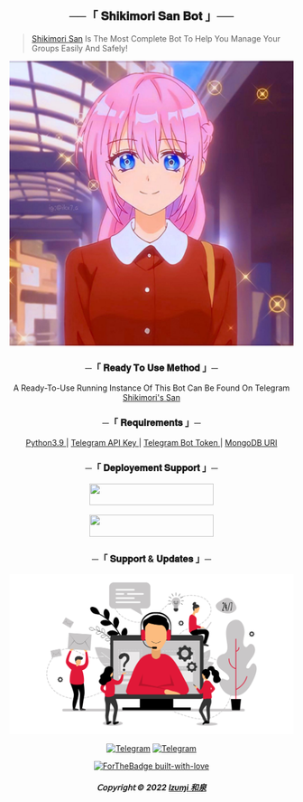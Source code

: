 <h2 align="center">
    ──「 𝐒𝐡𝐢𝐤𝐢𝐦𝐨𝐫𝐢 𝐒𝐚𝐧 𝐁𝐨𝐭 」──
</h2>

> [Shikimori San](https://github.com/ikx7a/Shikimori-San) Is The Most Complete Bot To Help You Manage Your Groups Easily And Safely!

<p align="center">
  <img src="https://github.com/AL3X-Github/Resources/blob/main/Photos/Shikimori-San.jpeg">
</p>
<h3 align="center">
    ─「 𝐑𝐞𝐚𝐝𝐲 𝐓𝐨 𝐔𝐬𝐞 𝐌𝐞𝐭𝐡𝐨𝐝 」─
</h3>
<p align="center">
    A Ready-To-Use Running Instance Of This Bot Can Be Found On Telegram <br>
    <a href="http://telegram.me/ShikimoriSan1Bot"> Shikimori's San </a>
</p>

<h3 align="center">
   ─「 𝐑𝐞𝐪𝐮𝐢𝐫𝐞𝐦𝐞𝐧𝐭𝐬 」─
</h3>

<p align="center">
    <a href="https://www.python.org/downloads/release/python-390/"> Python3.9 </a> |
    <a href="https://docs.pyrogram.org/intro/setup#api-keys"> Telegram API Key </a> |
    <a href="https://t.me/botfather"> Telegram Bot Token </a> |
    <a href="https://telegra.ph/How-To-get-Mongodb-URI-04-06"> MongoDB URI </a>
</p>
<h3 align="center">
    ─「 𝐃𝐞𝐩𝐥𝐨𝐲𝐞𝐦𝐞𝐧𝐭 𝐒𝐮𝐩𝐩𝐨𝐫𝐭 」─
</h3>

<p align="center"><a href="https://dashboard.heroku.com/new?template=https://github.com/AL3X-Github/ShikimoriSanBot"> <img src="https://img.shields.io/badge/Deploy%20On%20Heroku-black?style=for-the-badge&logo=heroku" width="220" height="38.45"/></a></p>

<p align="center"><a href="https://dashboard.heroku.com/new?template=https://github.com/AL3X-Github/ShikimoriSanBot"> <img src="https://img.shields.io/badge/Deploy%20On%20Koyeb-Red?style=for-the-badge&logo=koyeb" width="220" height="38.45"/></a></p>

<h3 align="center">
    ─「 𝐒𝐮𝐩𝐩𝐨𝐫𝐭 & 𝐔𝐩𝐝𝐚𝐭𝐞𝐬 」─
</h3>
<div align="center">

![Support Cover](https://github.com/AL3X-Github/Resources/blob/main/Photos/Support.png)

</div>

<div align="center">


[![Telegram](https://img.shields.io/badge/Group-2CA5E0?style=for-the-badge&logo=telegram&logoColor=white)](https://telegram.dog/MaximXGroup) [![Telegram](https://img.shields.io/badge/Channel-2CA5E0?style=for-the-badge&logo=telegram&logoColor=white)](https://telegram.dog/MaximXChannels)

[![ForTheBadge built-with-love](http://ForTheBadge.com/images/badges/built-with-love.svg)](https://github.com/AL3X-Github)

<h6>

**𝖢𝗈𝗉𝗒𝗋𝗂𝗀𝗁𝗍 © 2022** [**Iᴢυɱi 和泉**](https://telegram.me/MaximXRobot) 

</h6>
</div>

